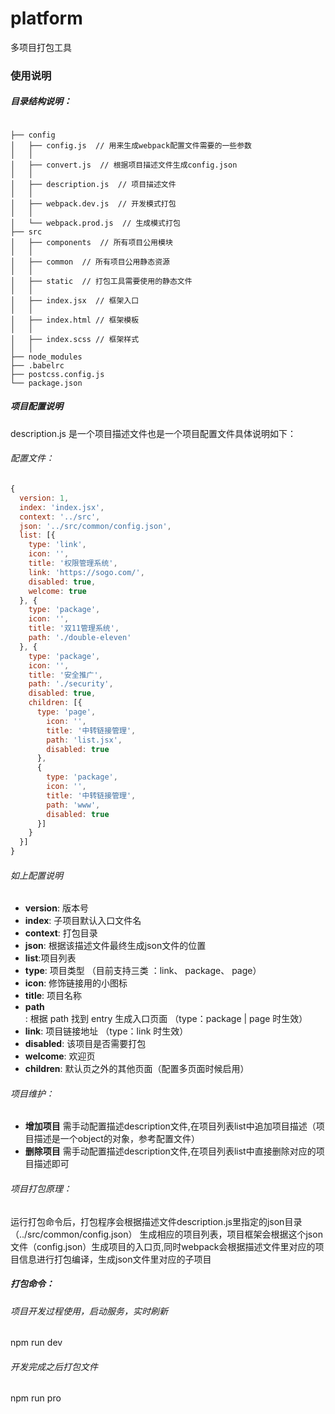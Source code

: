 # platform
多项目打包工具

### 使用说明

##### 目录结构说明：
```

├── config
│   ├── config.js  // 用来生成webpack配置文件需要的一些参数
│   │
│   ├── convert.js  // 根据项目描述文件生成config.json
│   │
│   ├── description.js  // 项目描述文件
│   │
│   ├── webpack.dev.js  // 开发模式打包
│   │
│   └── webpack.prod.js  // 生成模式打包
├── src
│   ├── components  // 所有项目公用模块
│   │
│   ├── common  // 所有项目公用静态资源
│   │
│   ├── static  // 打包工具需要使用的静态文件
│   │
│   ├── index.jsx  // 框架入口
│   │
│   ├── index.html // 框架模板
│   │
│   ├── index.scss // 框架样式
│   │
├── node_modules
├── .babelrc
├── postcss.config.js
└── package.json

```

##### 项目配置说明
description.js 是一个项目描述文件也是一个项目配置文件具体说明如下：
###### 配置文件：
```javascript
{
  version: 1,
  index: 'index.jsx',
  context: '../src',
  json: '../src/common/config.json',
  list: [{
    type: 'link',
    icon: '',
    title: '权限管理系统',
    link: 'https://sogo.com/',
    disabled: true,
    welcome: true
  }, {
    type: 'package',
    icon: '',
    title: '双11管理系统',
    path: './double-eleven'
  }, {
    type: 'package',
    icon: '',
    title: '安全推广',
    path: './security',
    disabled: true,
    children: [{
      type: 'page',
        icon: '',
        title: '中转链接管理',
        path: 'list.jsx',
        disabled: true
      },
      {
        type: 'package',
        icon: '',
        title: '中转链接管理',
        path: 'www',
        disabled: true
      }]
    }
  }]
}

```
###### 如上配置说明
- **version**: 版本号
- **index**: 子项目默认入口文件名
- **context**: 打包目录
- **json**: 根据该描述文件最终生成json文件的位置
- **list**:项目列表
- **type**: 项目类型 （目前支持三类 ：link、 package、 page）
- **icon**: 修饰链接用的小图标
- **title**: 项目名称
- **path**: 根据 path 找到 entry 生成入口页面 （type：package | page 时生效）
- **link**: 项目链接地址 （type：link 时生效）
- **disabled**: 该项目是否需要打包
- **welcome**: 欢迎页
- **children**: 默认页之外的其他页面（配置多页面时候启用）

###### 项目维护：
- **增加项目**
需手动配置描述description文件,在项目列表list中追加项目描述（项目描述是一个object的对象，参考配置文件）
- **删除项目**
需手动配置描述description文件,在项目列表list中直接删除对应的项目描述即可

###### 项目打包原理：
运行打包命令后，打包程序会根据描述文件description.js里指定的json目录（../src/common/config.json） 生成相应的项目列表，项目框架会根据这个json文件（config.json）生成项目的入口页,同时webpack会根据描述文件里对应的项目信息进行打包编译，生成json文件里对应的子项目

##### 打包命令：

###### 项目开发过程使用，启动服务，实时刷新
npm run dev

###### 开发完成之后打包文件
npm run pro
